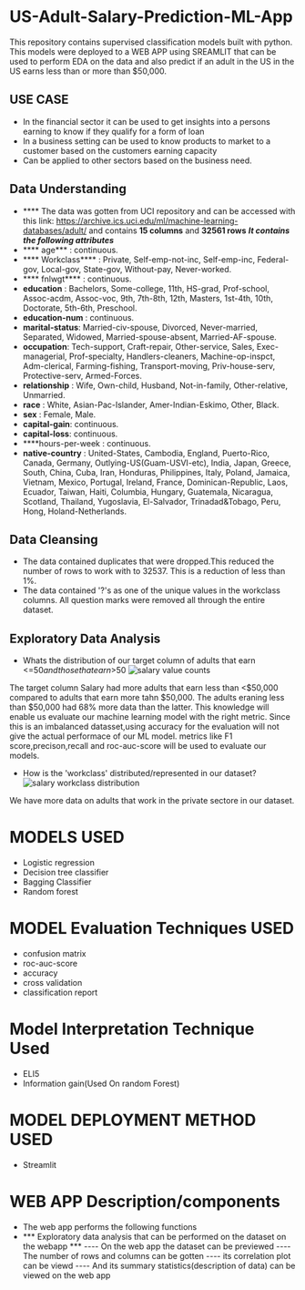 # US-Adult-Salary-Prediction-ML-App
This repository contains supervised classification models built with python. This models were deployed to a WEB APP using SREAMLIT that can be used to perform EDA on the data and also predict if an adult in the US in the US earns less than or more than $50,000.

## USE CASE
- In the financial sector it can be used to get insights into a persons earning to know if they qualify for a form of loan
- In a business setting can be used to know products to market to a customer based on the customers earning capacity
- Can be applied to other sectors based on the business need.

## Data Understanding
- **** The data was gotten from UCI repository and can be accessed with this link: https://archive.ics.uci.edu/ml/machine-learning-databases/adult/
and contains ****15 columns**** and ****32561 rows****
 ***It contains the following attributes*** 
- **** age*** : continuous.
- **** Workclass**** : Private, Self-emp-not-inc, Self-emp-inc, Federal-gov, Local-gov, State-gov, Without-pay, Never-worked.
- **** fnlwgt**** : continuous.
- ****education**** : Bachelors, Some-college, 11th, HS-grad, Prof-school, Assoc-acdm, Assoc-voc, 9th, 7th-8th, 12th, Masters, 1st-4th, 10th, Doctorate, 5th-6th, Preschool.
- ****education-num**** : continuous.
- ****marital-status****: Married-civ-spouse, Divorced, Never-married, Separated, Widowed, Married-spouse-absent, Married-AF-spouse.
- ****occupation****: Tech-support, Craft-repair, Other-service, Sales, Exec-managerial, Prof-specialty, Handlers-cleaners, Machine-op-inspct, Adm-clerical, Farming-fishing, Transport-moving, Priv-house-serv, Protective-serv, Armed-Forces.
- ****relationship**** : Wife, Own-child, Husband, Not-in-family, Other-relative, Unmarried.
- ****race**** : White, Asian-Pac-Islander, Amer-Indian-Eskimo, Other, Black.
- ****sex**** : Female, Male.
- ****capital-gain****: continuous.
- ****capital-loss****: continuous.
- ****hours-per-week : continuous.
- ****native-country**** : United-States, Cambodia, England, Puerto-Rico, Canada, Germany, Outlying-US(Guam-USVI-etc), India, Japan, Greece, South, China, Cuba, Iran, Honduras, Philippines, Italy, Poland, Jamaica, Vietnam, Mexico, Portugal, Ireland, France, Dominican-Republic, Laos, Ecuador, Taiwan, Haiti, Columbia, Hungary, Guatemala, Nicaragua, Scotland, Thailand, Yugoslavia, El-Salvador, Trinadad&Tobago, Peru, Hong, Holand-Netherlands.

## Data Cleansing
- The data contained duplicates that were dropped.This reduced the number of rows to work with to 32537. This is a reduction of less than 1%.
- The data contained '?'s as one of the unique values in the workclass columns. All question marks were removed all through the entire dataset.

## Exploratory Data Analysis
- Whats the distribution of our target column of adults that earn <=$50 and those that earn >$50
![salary value counts](https://user-images.githubusercontent.com/40510766/149764566-19b8182f-2047-4649-82b3-35c40d1729da.JPG)

The target column Salary had more adults that earn less than <$50,000 compared to adults that earn more tahn $50,000. The adults eraning less than $50,000 had 68% more data than the latter.
This knowledge will enable us evaluate our machine learning model with the right metric. Since this is an imbalanced datasset,using accuracy for the evaluation will not give the  actual performace of our ML model. metrics like F1 score,precison,recall and roc-auc-score will be used to evaluate our models.

- How is the 'workclass' distributed/represented in our dataset?
![salary workclass distribution](https://user-images.githubusercontent.com/40510766/149765722-8768ed9a-b543-4af7-acfd-60e6b68431bd.JPG)

We have more data on adults that work in the private sectore in our dataset.

# MODELS USED
- Logistic regression
- Decision tree classifier
- Bagging Classifier
- Random forest

# MODEL Evaluation Techniques USED
- confusion matrix
- roc-auc-score
- accuracy
- cross validation
- classification report

# Model Interpretation Technique Used
- ELI5
- Information gain(Used On random Forest)

# MODEL DEPLOYMENT METHOD USED
- Streamlit

# WEB APP Description/components
- The web app performs the following functions
- *** Exploratory data analysis that can be performed on the dataset on the webapp ***
---- On the web app the dataset can be previewed
---- The number of rows and columns can be gotten
---- its correlation plot can be viewd
---- And its summary statistics(description of data) can be viewed on the web app







